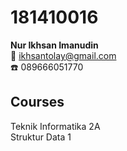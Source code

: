 # 181410016
**Nur Ikhsan Imanudin**\
:e-mail: ikhsantolay@gmail.com\
:phone: 089666051770

## Courses
Teknik Informatika 2A\
Struktur Data 1
